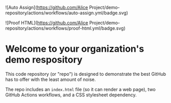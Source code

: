 ![Auto Assign](https://github.com/Alice Project/demo-repository/actions/workflows/auto-assign.yml/badge.svg)

![Proof HTML](https://github.com/Alice Project/demo-repository/actions/workflows/proof-html.yml/badge.svg)

# Welcome to your organization's demo respository
This code repository (or "repo") is designed to demonstrate the best GitHub has to offer with the least amount of noise.

The repo includes an `index.html` file (so it can render a web page), two GitHub Actions workflows, and a CSS stylesheet dependency.
